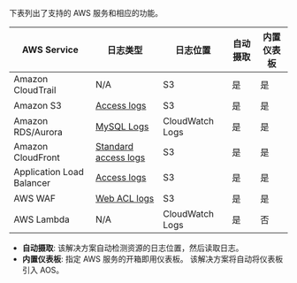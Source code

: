 下表列出了支持的 AWS 服务和相应的功能。

| AWS Service | 日志类型 | 日志位置 | 自动摄取 | 内置仪表板 |
| ----------- | -------- |------------------ |  ---------- |  ---------- |
| Amazon CloudTrail | N/A | S3 | 是 | 是 |
| Amazon S3 | [Access logs](https://docs.aws.amazon.com/AmazonS3/latest/userguide/ServerLogs.html) | S3 | 是 | 是 |
| Amazon RDS/Aurora | [MySQL Logs](https://docs.aws.amazon.com/AmazonRDS/latest/UserGuide/USER_LogAccess.MySQL.LogFileSize.html) | CloudWatch Logs | 是 | 是 |
| Amazon CloudFront | [Standard access logs](https://docs.aws.amazon.com/AmazonCloudFront/latest/DeveloperGuide/AccessLogs.html) | S3 | 是 | 是 |
| Application Load Balancer | [Access logs](https://docs.aws.amazon.com/elasticloadbalancing/latest/application/load-balancer-access-logs.html) | S3 | 是 | 是 |
| AWS WAF | [Web ACL logs](https://docs.aws.amazon.com/waf/latest/developerguide/logging.html) | S3 | 是 | 是 |
| AWS Lambda | N/A | CloudWatch Logs | 是 | 否 |

* **自动摄取**: 该解决方案自动检测资源的日志位置，然后读取日志。
* **内置仪表板**: 指定 AWS 服务的开箱即用仪表板。 该解决方案将自动将仪表板引入 AOS。